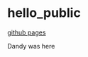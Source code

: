 # hello_public

[github pages](https://marlborough-school.github.io/hello_public/)


Dandy was here

